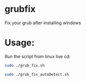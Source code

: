 # grubfix
Fix your grub after installing windows
# Usage:

Run the script from linux live cd:

```bash
sudo ./grub_fix.sh
```

```bash
sudo ./grub_fix_autoDetect.sh
```
